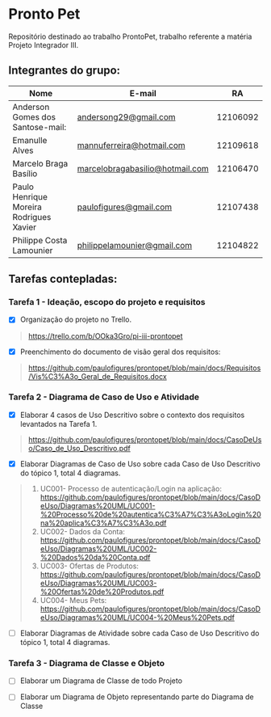 # Pronto Pet
Repositório destinado ao trabalho ProntoPet, trabalho referente a matéria Projeto Integrador III.

## **Integrantes do grupo:**

Nome | E-mail | RA
-----|--------|---
Anderson Gomes dos Santose-mail: | andersong29@gmail.com | 12106092
Emanulle Alves | mannuferreira@hotmail.com | 12109618
Marcelo Braga Basílio | marcelobragabasilio@hotmail.com | 12106470
Paulo Henrique Moreira Rodrigues Xavier | paulofigures@gmail.com | 12107438
Philippe Costa Lamounier | philippelamounier@gmail.com | 12104822


## Tarefas contepladas:

### Tarefa 1 - Ideação, escopo do projeto e requisitos

- [x] Organização do projeto no Trello. 
> https://trello.com/b/OOka3Gro/pi-iii-prontopet
- [x] Preenchimento do documento de visão geral dos requisitos:
> https://github.com/paulofigures/prontopet/blob/main/docs/Requisitos/Vis%C3%A3o_Geral_de_Requisitos.docx




### Tarefa 2 - Diagrama de Caso de Uso e Atividade

- [x] Elaborar 4 casos de Uso Descritivo sobre o contexto dos requisitos levantados na Tarefa 1.
> https://github.com/paulofigures/prontopet/blob/main/docs/CasoDeUso/Caso_de_Uso_Descritivo.pdf
- [x] Elaborar Diagramas de Caso de Uso sobre cada Caso de Uso Descritivo do tópico 1, total 4 diagramas.
> 1. UC001- Processo de autenticação/Login na aplicação: 
> https://github.com/paulofigures/prontopet/blob/main/docs/CasoDeUso/Diagramas%20UML/UC001-%20Processo%20de%20autentica%C3%A7%C3%A3oLogin%20na%20aplica%C3%A7%C3%A3o.pdf
> 1. UC002- Dados da Conta: 
> https://github.com/paulofigures/prontopet/blob/main/docs/CasoDeUso/Diagramas%20UML/UC002-%20Dados%20da%20Conta.pdf
> 1. UC003- Ofertas de Produtos:
> https://github.com/paulofigures/prontopet/blob/main/docs/CasoDeUso/Diagramas%20UML/UC003-%20Ofertas%20de%20Produtos.pdf
> 1. UC004- Meus Pets:
> https://github.com/paulofigures/prontopet/blob/main/docs/CasoDeUso/Diagramas%20UML/UC004-%20Meus%20Pets.pdf
- [ ] Elaborar Diagramas de Atividade sobre cada Caso de Uso Descritivo do tópico 1, total 4 diagramas.
> 



### Tarefa 3 - Diagrama de Classe e Objeto

- [ ] Elaborar um Diagrama de Classe de todo Projeto
>
- [ ] Elaborar um Diagrama de Objeto representando parte do Diagrama de Classe





